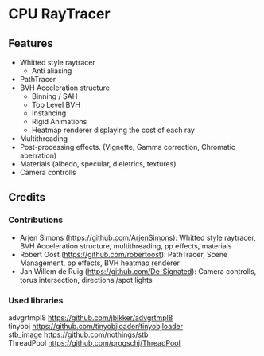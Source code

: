 # CPU RayTracer

## Features
- Whitted style raytracer
  - Anti aliasing
- PathTracer
- BVH Acceleration structure
  - Binning / SAH
  - Top Level BVH 
  - Instancing
  - Rigid Animations
  - Heatmap renderer displaying the cost of each ray
- Multithreading
- Post-processing effects. (Vignette, Gamma correction, Chromatic aberration)
- Materials (albedo, specular, dieletrics, textures)
- Camera controlls

## Credits

### Contributions 
- Arjen Simons (https://github.com/ArjenSimons): Whitted style raytracer, BVH Acceleration structure, multithreading, pp effects, materials
- Robert Oost (https://github.com/robertoost): PathTracer, Scene Management, pp effects, BVH heatmap renderer
- Jan Willem de Ruig (https://github.com/De-Signated): Camera controlls, torus intersection, directional/spot lights

### Used libraries
advgrtmpl8 https://github.com/jbikker/advgrtmpl8<br/>
tinyobj https://github.com/tinyobjloader/tinyobjloader<br/>
stb_image https://github.com/nothings/stb<br/>
ThreadPool https://github.com/progschj/ThreadPool<br/>
